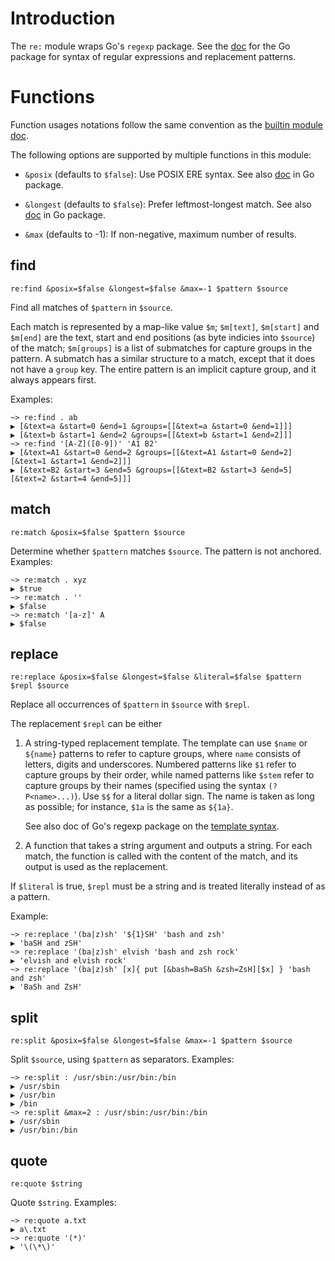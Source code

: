 <!-- toc -->

# Introduction

The `re:` module wraps Go's `regexp` package. See the
[doc](http://godoc.org/regexp) for the Go package for syntax of regular
expressions and replacement patterns.

# Functions

Function usages notations follow the same convention as the [builtin module
doc](builtin.html).

The following options are supported by multiple functions in this module:

*   `&posix` (defaults to `$false`): Use POSIX ERE syntax. See also
    [doc](http://godoc.org/regexp#CompilePOSIX) in Go package.

*   `&longest` (defaults to `$false`): Prefer leftmost-longest match. See also
    [doc](http://godoc.org/regexp#Regexp.Longest) in Go package.

*   `&max` (defaults to -1): If non-negative, maximum number of results.

## find

```elvish
re:find &posix=$false &longest=$false &max=-1 $pattern $source
```

Find all matches of `$pattern` in `$source`.

Each match is represented by a map-like value `$m`; `$m[text]`, `$m[start]`
and `$m[end]` are the text, start and end positions (as byte indicies into
`$source`) of the match; `$m[groups]` is a list of submatches for capture
groups in the pattern. A submatch has a similar structure to a match, except
that it does not have a `group` key. The entire pattern is an implicit capture
group, and it always appears first.

Examples:

```elvish-transcript
~> re:find . ab
▶ [&text=a &start=0 &end=1 &groups=[[&text=a &start=0 &end=1]]]
▶ [&text=b &start=1 &end=2 &groups=[[&text=b &start=1 &end=2]]]
~> re:find '[A-Z]([0-9])' 'A1 B2'
▶ [&text=A1 &start=0 &end=2 &groups=[[&text=A1 &start=0 &end=2] [&text=1 &start=1 &end=2]]]
▶ [&text=B2 &start=3 &end=5 &groups=[[&text=B2 &start=3 &end=5] [&text=2 &start=4 &end=5]]]
```

## match

```elvish
re:match &posix=$false $pattern $source
```

Determine whether `$pattern` matches `$source`. The pattern is not anchored.
Examples:

```elvish-transcript
~> re:match . xyz
▶ $true
~> re:match . ''
▶ $false
~> re:match '[a-z]' A
▶ $false
```

## replace

```elvish
re:replace &posix=$false &longest=$false &literal=$false $pattern $repl $source
```

Replace all occurrences of `$pattern` in `$source` with `$repl`.

The replacement `$repl` can be either

1.  A string-typed replacement template. The template can use `$name` or
    `${name}` patterns to refer to capture groups, where `name` consists of
    letters, digits and underscores. Numbered patterns like `$1` refer to
    capture groups by their order, while named patterns like `$stem` refer to
    capture groups by their names (specified using the syntax
    `(?P<name>...)`). Use `$$` for a literal dollar sign. The name is taken as
    long as possible; for instance, `$1a` is the same as `${1a}`.

    See also doc of Go's regexp package on the [template
    syntax](https://godoc.org/regexp#Regexp.Expand).

2.  A function that takes a string argument and outputs a string. For each
    match, the function is called with the content of the match, and its
    output is used as the replacement.

If `$literal` is true, `$repl` must be a string and is treated literally
instead of as a pattern.

Example:

```elvish-transcript
~> re:replace '(ba|z)sh' '${1}SH' 'bash and zsh'
▶ 'baSH and zSH'
~> re:replace '(ba|z)sh' elvish 'bash and zsh rock'
▶ 'elvish and elvish rock'
~> re:replace '(ba|z)sh' [x]{ put [&bash=BaSh &zsh=ZsH][$x] } 'bash and zsh'
▶ 'BaSh and ZsH'
```

## split

```elvish
re:split &posix=$false &longest=$false &max=-1 $pattern $source
```

Split `$source`, using `$pattern` as separators. Examples:

```elvish-transcript
~> re:split : /usr/sbin:/usr/bin:/bin
▶ /usr/sbin
▶ /usr/bin
▶ /bin
~> re:split &max=2 : /usr/sbin:/usr/bin:/bin
▶ /usr/sbin
▶ /usr/bin:/bin
```

## quote

```elvish
re:quote $string
```

Quote `$string`. Examples:

```elvish-transcript
~> re:quote a.txt
▶ a\.txt
~> re:quote '(*)'
▶ '\(\*\)'
```
